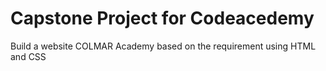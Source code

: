 # Capstone Project for Codeacedemy

Build a website COLMAR Academy based on the requirement using HTML and CSS
